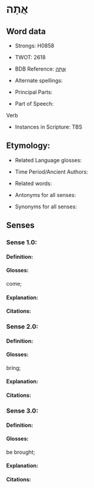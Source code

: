 # אֲתָה

<!-- Status: S2="NeedsEdits" -->
<!-- Lexica used for edits:   -->

## Word data

* Strongs: H0858

* TWOT: 2618

* BDB Reference: [אֲתָה](rc://en/bdb/dict/xa.bj.aa)

* Alternate spellings:

* Principal Parts:

* Part of Speech:

Verb

* Instances in Scripture: TBS

## Etymology:

* Related Language glosses:

* Time Period/Ancient Authors:

* Related words:

* Antonyms for all senses:

* Synonyms for all senses:

## Senses

### Sense 1.0:

#### Definition:

#### Glosses:

come; 

#### Explanation:

#### Citations:



### Sense 2.0:

#### Definition:

#### Glosses:

bring; 

#### Explanation:

#### Citations:



### Sense 3.0:

#### Definition:

#### Glosses:

be brought; 

#### Explanation:

#### Citations:



